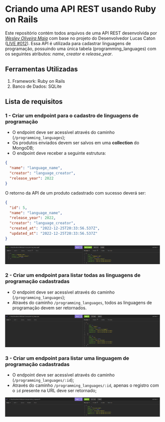 # Criando uma API REST usando Ruby on Rails

Este repositório contém todos arquivos de uma API REST desenvolvida por _[Wesley Oliveira Maia](https://www.linkedin.com/in/wesley-maia-433b7b60/)_ com base no projeto do Desenvolvedor Lucas Caton ([LIVE #012](https://www.youtube.com/watch?v=jcA_Nn2xPXg)). Essa API é utilizada para cadastrar linguagens de programação, possuindo uma única tabela (programming_languages) com os seguintes atributos: *name*, *creator* e *release_year*.

## Ferramentas Utilizadas

 1. Framework: Ruby on Rails
 2. Banco de Dados: SQLite
 


## Lista de requisitos

### 1 - Criar um endpoint para o cadastro de linguagens de programação
- O endpoint deve ser acessível através do caminho (`/programming_languages`);
- Os produtos enviados devem ser salvos em uma **collection** do MongoDB;
- O endpoint deve receber a seguinte estrutura:

```json
{
  "name": "language_name",
  "creator": "language_creator",
  "release_year": 2022
}
```

O retorno da API de um produto cadastrado com sucesso deverá ser:

```json
{
  "id": 5,
  "name": "language_name",
  "release_year": 2022,
  "creator": "language_creator",
  "created_at": "2022-12-25T20:33:56.537Z",
  "updated_at": "2022-12-25T20:33:56.537Z"
}
```

![Create Register](./public/createregister.png)

### 2 - Criar um endpoint para listar todas as linguagens de programação cadastradas
- O endpoint deve ser acessível através do caminho (`/programming_languages`);
- Através do caminho `/programming_languages`, todos as linguagens de programação devem ser retornados.

![Create Register](./public/indexregister.png)

### 3 - Criar um endpoint para listar uma linguagem de programação cadastradas
- O endpoint deve ser acessível através do caminho (`/programming_languages/:id`);
- Através do caminho `/programming_languages/:id`, apenas o registro com o `id` presente na URL deve ser retornado;

![Lista de produtos](./public/showregister.png)